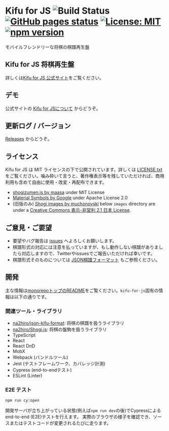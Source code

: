 # Kifu for JS ![Build Status](https://github.com/na2hiro/Kifu-for-JS/actions/workflows/main.yml/badge.svg) [![GitHub pages status](https://github.com/na2hiro/Kifu-for-JS/actions/workflows/gh-pages.yml/badge.svg)](https://github.com/na2hiro/Kifu-for-JS/actions/workflows/gh-pages.yml) [![License: MIT](https://img.shields.io/badge/License-MIT-yellow.svg)](https://opensource.org/licenses/MIT) [![npm version](https://badge.fury.io/js/kifu-for-js.svg)](https://badge.fury.io/js/kifu-for-js)
モバイルフレンドリーな将棋の棋譜再生盤

## Kifu for JS 将棋再生盤

詳しくは[Kifu for JS 公式サイト](https://kifu-for-js.81.la)をご覧ください。

## デモ

公式サイトの [Kifu for JSについて](https://kifu-for-js.81.la/docs/) からどうぞ。

## 更新ログ / バージョン
[Releases](https://github.com/na2hiro/Kifu-for-JS/releases) からどうぞ。

## ライセンス

Kifu for JS は MIT ライセンスの下で公開されています。詳しくは [LICENSE.txt](LICENSE.txt) をご覧ください。噛み砕いて言うと、著作権表示等を残していただければ、商用利用も含めて自由に使用・改変・再配布できます。

* [shogizumen.js by maasa](http://maasa.g2.xrea.com/shogizumen/) under MIT License
* [Material Symbols by Google](https://fonts.google.com/icons) under Apache License 2.0
* (旧版のみ) [Shogi images by muchonovski](http://mucho.girly.jp/bona/) below `images` directory are under a [Creative Commons 表示-非営利 2.1 日本 License](http://creativecommons.org/licenses/by-nc/2.1/jp/).

## ご意見・ご要望

* 要望やバグ報告は [issues](https://github.com/na2hiro/Kifu-for-JS/issues) へよろしくお願いします。
* 棋譜形式の対応には注意を払っていますが、もし動作しない棋譜がありましたら対応しますので、Twitterやissuesでご報告いただければ幸いです。
* 棋譜形式そのものについては [JSON棋譜フォーマット](../json-kifu-format#readme) もご参照ください。

## 開発

主な情報は[monorepoトップのREADME](../../README.md#開発)をご覧ください。`kifu-for-js`固有の情報は以下の通りです。

### 関連ツール・ライブラリ

* [na2hiro/json-kifu-format](../json-kifu-format): 将棋の棋譜を扱うライブラリ
* [na2hiro/Shogi.js](../shogi.js): 将棋の盤駒を扱うライブラリ
* TypeScript
* React
* React DnD
* MobX
* Webpack (バンドルツール)
* Jest (テストフレームワーク、カバレッジ計測)
* Cypress (end-to-endテスト)
* ESLint (Linter)

### E2E テスト

```shell
npm run cy:open
```

開発サーバが立ち上がっている状態(例えば`npm run dev`の後)でCypressによるend-to-end (E2E)テストを行えます。 実際のブラウザの様子を確認でき、ソースまたはテストコードが変更されるたびに走ります。
